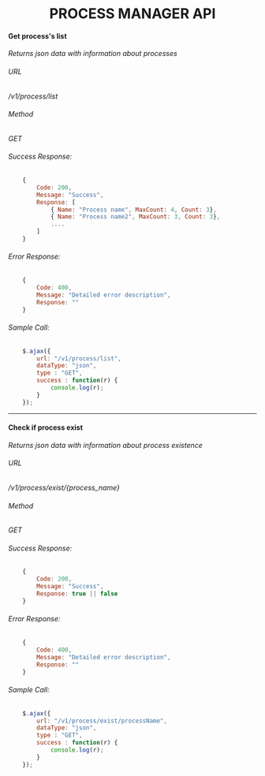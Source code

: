 # <center>PROCESS MANAGER API</center>
#### Get process's list
*Returns json data with information about processes*
###### URL
*/v1/process/list*
###### Method
*GET*
###### Success Response:
```javascript
    {
        Code: 200,
        Message: "Success",
        Response: [
            { Name: "Process name", MaxCount: 4, Count: 3},
            { Name: "Process name2", MaxCount: 3, Count: 3},
            ....
        ] 
    }
```
###### Error Response:
```javascript
    {
        Code: 400,
        Message: "Detailed error description",
        Response: "" 
    }
```
###### Sample Call:
```javascript
    $.ajax({
        url: "/v1/process/list",
        dataType: "json",
        type : "GET",
        success : function(r) {
            console.log(r);
        }
    });
```
-----------------------------------------------
#### Check if process exist
*Returns json data with information about process existence*
###### URL
*/v1/process/exist/{process_name}*
###### Method
*GET*
###### Success Response:
```javascript
    {
        Code: 200,
        Message: "Success",
        Response: true || false 
    }
```
###### Error Response:
```javascript
    {
        Code: 400,
        Message: "Detailed error description",
        Response: "" 
    }
```
###### Sample Call:
```javascript
    $.ajax({
        url: "/v1/process/exist/processName",
        dataType: "json",
        type : "GET",
        success : function(r) {
            console.log(r);
        }
    });
```


    